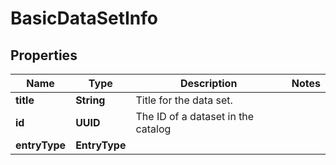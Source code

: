 

# BasicDataSetInfo


## Properties

| Name | Type | Description | Notes |
|------------ | ------------- | ------------- | -------------|
|**title** | **String** | Title for the data set. |  |
|**id** | **UUID** | The ID of a dataset in the catalog |  |
|**entryType** | **EntryType** |  |  |



